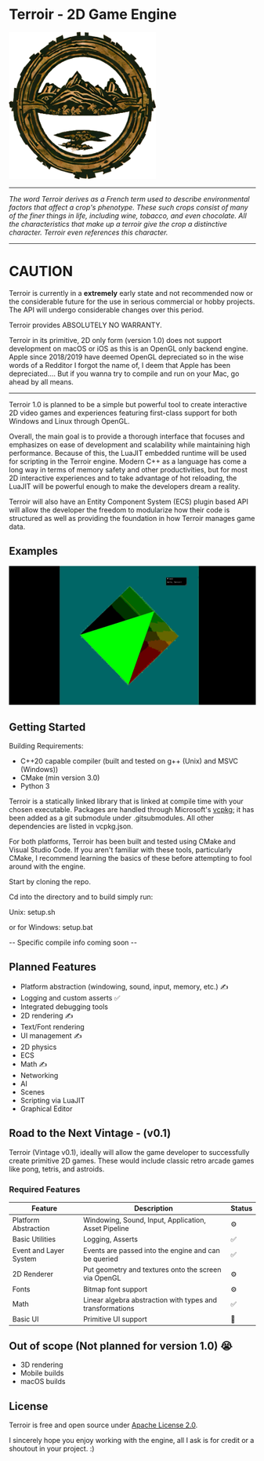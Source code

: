 # Terroir - 2D Game Engine

<img src="/resources/TerroirLogo.PNG" alt="Terroir-Logo" height="300" width="300"/>

---

_The word Terroir derives as a French term used to describe environmental factors that affect a crop's phenotype. These
such crops consist of many of the finer things in life, including wine, tobacco, and even chocolate. All the
characteristics that make up a terroir give the crop a distinctive character. Terroir even references this character._

---

# CAUTION

Terroir is currently in a **extremely** early state and not recommended now or the considerable future for the use in serious
commercial or hobby projects. The API will undergo considerable changes over this period.

Terroir provides ABSOLUTELY NO WARRANTY.

Terroir in its primitive, 2D only form (version 1.0) does not support development on macOS or iOS as this is an OpenGL only backend engine. Apple since 2018/2019 have deemed OpenGL depreciated so in the wise words of a Redditor I forgot the name of, I deem that Apple has been depreciated.... But if you wanna try to compile and run on your Mac, go ahead by all means.

---

Terroir 1.0 is planned to be a simple but powerful tool to create interactive 2D video games and experiences featuring first-class support for both Windows and Linux through OpenGL.

Overall, the main goal is to provide a thorough interface that focuses and emphasizes on ease of development and scalability while maintaining high performance. Because of this, the LuaJIT embedded runtime will be used for scripting in the Terroir engine. Modern C++ as a language has come a long way in terms of memory safety and other productivities, but for most 2D interactive experiences and to take advantage of hot reloading, the LuaJIT will be powerful enough to make the developers dream a reality.

Terroir will also have an Entity Component System (ECS) plugin based API will allow the developer the freedom to modularize how their code is structured as well as providing the foundation in how Terroir manages game data.

## Examples

![Triangle](/resources/Triangle.gif)

## Getting Started

Building Requirements:

- C++20 capable compiler (built and tested on g++ (Unix) and MSVC (Windows))
- CMake (min version 3.0)
- Python 3

Terroir is a statically linked library that is linked at compile time with your chosen executable. Packages are handled through Microsoft's [vcpkg](https://vcpkg.io/en/index.html); it has been added as a git submodule under .gitsubmodules. All other dependencies are listed in vcpkg.json.

For both platforms, Terroir has been built and tested using CMake and Visual Studio Code.  If you aren't familiar with these tools, particularly CMake, I recommend learning the basics of these before attempting to fool around with the engine.

Start by cloning the repo.

Cd into the directory and to build simply run:

Unix:
setup.sh

or for Windows:
setup.bat

-- Specific compile info coming soon --

## Planned Features

- Platform abstraction (windowing, sound, input, memory, etc.) ✍️
- Logging and custom asserts ✅
- Integrated debugging tools
- 2D rendering ✍️
- Text/Font rendering
- UI management ✍️
- 2D physics
- ECS
- Math ✍️
- Networking
- AI
- Scenes
- Scripting via LuaJIT
- Graphical Editor

## Road to the Next Vintage - (v0.1)

Terroir (Vintage v0.1), ideally will allow the game developer to successfully create primitive 2D games. These would include classic retro arcade games like pong, tetris, and astroids.

### Required Features

| Feature                | Description                                               | Status |
| ---------------------- | --------------------------------------------------------- | ------ |
| Platform Abstraction   | Windowing, Sound, Input, Application, Asset Pipeline      | ⚙️      |
| Basic Utilities        | Logging, Asserts                                          | ✅      |
| Event and Layer System | Events are passed into the engine and can be queried      | ✅      |
| 2D Renderer            | Put geometry and textures onto the screen via OpenGL      | ⚙️      |
| Fonts                  | Bitmap font support                                       | ⚙️      |
| Math                   | Linear algebra abstraction with types and transformations | ✅      |
| Basic UI               | Primitive UI support                                      | 🤷      |

## Out of scope (Not planned for version 1.0) 😭

- 3D rendering
- Mobile builds
- macOS builds

## License

Terroir is free and open source under [Apache License 2.0](https://www.apache.org/licenses/LICENSE-2.0).

I sincerely hope you enjoy working with the engine, all I ask is for credit or a shoutout in your project. :)
